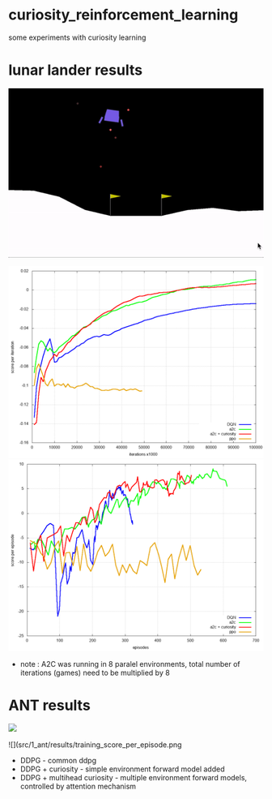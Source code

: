 # curiosity_reinforcement_learning

some experiments with curiosity learning


# lunar lander results

![](images/lunar_lander_ppo.gif)

![](results/training_score_per_iterations.png)
![](results/training_score_per_episode.png)

* note : A2C was running in 8 paralel environments, total number of iterations (games) need to be multiplied by 8



# ANT  results

![](images/and.gif)

![](src/1_ant/results/training_score_per_episode.png

* DDPG - common ddpg
* DDPG + curiosity - simple environment forward model added
* DDPG + multihead curiosity - multiple environment forward models, controlled by attention mechanism